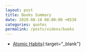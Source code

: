```yaml
---
layout: post
title: Books Summary
date: 2020-08-10 08:00:00 +0530
categories: quotes
permalink: /posts/videos/books
---
```


- [Atomic Habits](https://www.youtube.com/watch?v=Tf95VJq2txQ){:target="_blank"}
